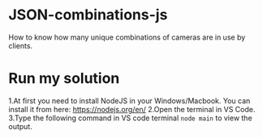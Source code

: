 # JSON-combinations-js
How to know how many unique combinations of cameras are in use by clients.


# Run my solution

1.At first you need to install NodeJS in your Windows/Macbook. You can install it from here: https://nodejs.org/en/
2.Open the terminal in VS Code.
3.Type the following command in VS code terminal ```node main``` to view the output.
